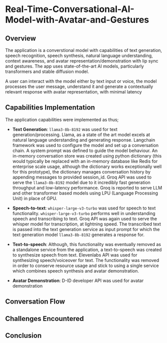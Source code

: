 # Real-Time-Conversational-AI-Model-with-Avatar-and-Gestures


## Overview

The application is a converstional model with capabilities of text generation, speech recognition, speech synthesis, natural language understanding, context awareness, and avatar representation/demonstration with lip sync and gestures. The app uses state-of-the-art AI models, particularly transformers and stable diffusion model. 

A user can interact with the model either by text input or voice, the model processes the user message, understand it and generate a contextually relevant response with avatar representation, with minimal latency

## Capabilities Implementation

The application capabilities were implemented as thus;

* **Text Generation**: `llama3-8b-8192` was used for text generation/processing. Llama, as a state of the art model excels at natural language understanding and generating response. Langchain framework was used to configure the model and set up a conversation chain. A system prompt was defined to guide the model behaviour. An in-memory conversation store was created using python dictionary (this would typically be replaced with an in-memory database like Redis for enterprise scale usage, although the dictionary works exceptionally well for this prototype), the dictionary manages conversation history by appending messages to provided session_id. Groq API was used to serve the `llama3-8b-8192` model due to it incredibly fast generation throughput and low-latency performance. Groq is reported to serve LLM and other transformer based models using LPU (Language Processing Unit) in place of GPU.
  
* **Speech-to-text**: `whisper-large-v3-turbo` was used for speech to text functionality. `whisper-large-v3-turbo` performs well in understanding speech and transcribing to text. Groq API was again used to serve the whisper model for transcription, at lightning speed. The transcribed text is passed into the text generation service as input prompt for which the text generation model `llama3-8b-8192` generates a response for.

* **Text-to-speech**: Although, this functionality was eventually removed as a standalone service from the application, a text-to-speech was created to synthesize speech from text. Elevenlabs API was used for synthesizing speech/voiceover for text. The functionality was removed in order to conserve resource usage and stick to using a single service which combines speech synthesis and avatar demonstration.

* **Avatar Demonstration**: D-ID developer API was used for avatar demonstration


## Conversation Flow

## Challenges Encountered

## Conclusion
